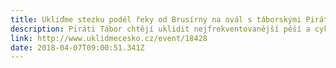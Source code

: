 ```yaml
---
title: Ukliďme stezku podél řeky od Brusírny na ovál s táborskými Piráty
description: Piráti Tábor chtějí uklidit nejfrekventovanější pěší a cyklostezku v Táboře.
link: http://www.uklidmecesko.cz/event/18428
date: 2018-04-07T09:00:51.341Z
---
```


